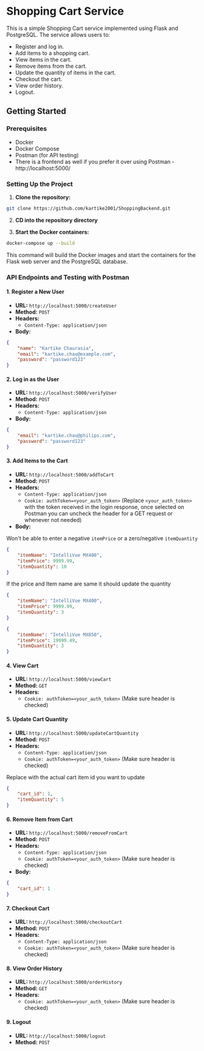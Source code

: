 # Shopping Cart Service

This is a simple Shopping Cart service implemented using Flask and PostgreSQL. The service allows users to:
- Register and log in.
- Add items to a shopping cart.
- View items in the cart.
- Remove items from the cart.
- Update the quantity of items in the cart.
- Checkout the cart.
- View order history.
- Logout.

## Getting Started

### Prerequisites

- Docker
- Docker Compose
- Postman (for API testing)
- There is a frontend as well if you prefer it over using Postman - http://localhost:5000/

### Setting Up the Project

1. **Clone the repository:**

```sh
git clone https://github.com/kartike2001/ShoppingBackend.git
```

2. **CD into the repository directory**
    
3. **Start the Docker containers:**

```sh
docker-compose up --build
```

This command will build the Docker images and start the containers for the Flask web server and the PostgreSQL database.

### API Endpoints and Testing with Postman

#### 1. Register a New User 

- **URL:** `http://localhost:5000/createUser`
- **Method:** `POST`
- **Headers:** 
  - `Content-Type: application/json`
- **Body:**

```json
{
    "name": "Kartike Chaurasia",
    "email": "kartike.chau@example.com",
    "password": "password123"
}
```

#### 2. Log in as the User

- **URL:** `http://localhost:5000/verifyUser`
- **Method:** `POST`
- **Headers:**
  - `Content-Type: application/json`
- **Body:**

```json
{
    "email": "kartike.chau@philips.com",
    "password": "password123"
}
```

#### 3. Add Items to the Cart

- **URL:** `http://localhost:5000/addToCart`
- **Method:** `POST`
- **Headers:**
  - `Content-Type: application/json`
  - `Cookie: authToken=<your_auth_token>` (Replace `<your_auth_token>` with the token received in the login response, once selected on Postman you can uncheck the header for a GET request or whenever not needed)
- **Body:**

Won't be able to enter a negative `itemPrice` or a zero/negative `itemQuantity`
```json
{
    "itemName": "IntelliVue MX400",
    "itemPrice": 9999.99,
    "itemQuantity": 10
}
```
If the price and Item name are same it should update the quantity
```json
{
    "itemName": "IntelliVue MX400",
    "itemPrice": 9999.99,
    "itemQuantity": 3
}
```
```json
{
    "itemName": "IntelliVue MX850",
    "itemPrice": 19999.49,
    "itemQuantity": 3
}
```

#### 4. View Cart

- **URL:** `http://localhost:5000/viewCart`
- **Method:** `GET`
- **Headers:**
  - `Cookie: authToken=<your_auth_token>` (Make sure header is checked)

#### 5. Update Cart Quantity

- **URL:** `http://localhost:5000/updateCartQuantity`
- **Method:** `POST`
- **Headers:**
  - `Content-Type: application/json`
  - `Cookie: authToken=<your_auth_token>` (Make sure header is checked)

Replace with the actual cart item id you want to update
```json
{
    "cart_id": 1, 
    "itemQuantity": 5
}
```

#### 6. Remove Item from Cart

- **URL:** `http://localhost:5000/removeFromCart`
- **Method:** `POST`
- **Headers:**
  - `Content-Type: application/json`
  - `Cookie: authToken=<your_auth_token>` (Make sure header is checked)
- **Body:**

```json
{
    "cart_id": 1  
}
```

#### 7. Checkout Cart

- **URL:** `http://localhost:5000/checkoutCart`
- **Method:** `POST`
- **Headers:**
  - `Content-Type: application/json`
  - `Cookie: authToken=<your_auth_token>` (Make sure header is checked)

#### 8. View Order History

- **URL:** `http://localhost:5000/orderHistory`
- **Method:** `GET`
- **Headers:**
  - `Cookie: authToken=<your_auth_token>` (Make sure header is checked)

#### 9. Logout

- **URL:** `http://localhost:5000/logout`
- **Method:** `POST`
